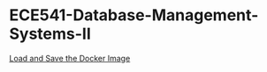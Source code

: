 # ECE541-Database-Management-Systems-II

[Load and Save the Docker Image](https://www.linkedin.com/pulse/how-copy-docker-image-from-one-machine-another-abhishek-rana)
